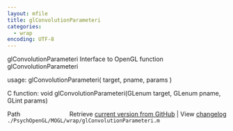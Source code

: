 ```yaml
---
layout: mfile
title: glConvolutionParameteri
categories:
  - wrap
encoding: UTF-8
---
```


glConvolutionParameteri  Interface to OpenGL function glConvolutionParameteri  

usage:  glConvolutionParameteri( target, pname, params )  

C function:  void glConvolutionParameteri(GLenum target, GLenum pname, GLint params)  


<div class="code_header" style="text-align:right;">
  <span style="float:left;">Path&nbsp;&nbsp;</span> <span class="counter">Retrieve <a href=
  "https://raw.github.com/Psychtoolbox-3/Psychtoolbox-3/beta/./PsychOpenGL/MOGL/wrap/glConvolutionParameteri.m">current version from GitHub</a> | View <a href=
  "https://github.com/Psychtoolbox-3/Psychtoolbox-3/commits/beta/./PsychOpenGL/MOGL/wrap/glConvolutionParameteri.m">changelog</a></span>
</div>
<div class="code">
  <code>./PsychOpenGL/MOGL/wrap/glConvolutionParameteri.m</code>
</div>
